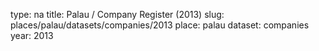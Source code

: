type: na
title: Palau / Company Register (2013)
slug: places/palau/datasets/companies/2013
place: palau
dataset: companies
year: 2013
